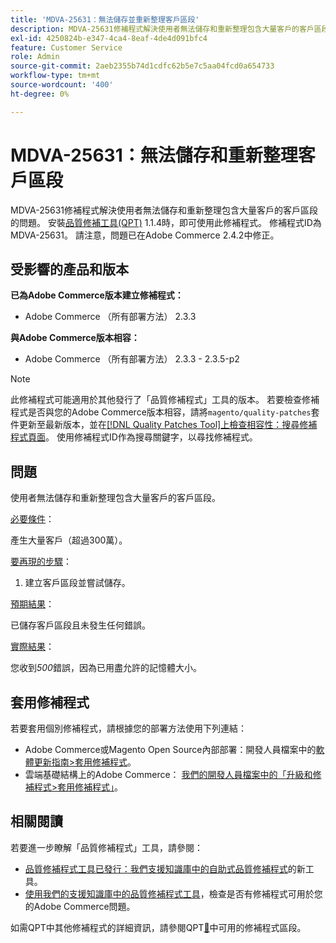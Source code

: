 ```yaml
---
title: 'MDVA-25631：無法儲存並重新整理客戶區段'
description: MDVA-25631修補程式解決使用者無法儲存和重新整理包含大量客戶的客戶區段的問題。 安裝[Quality Patches Tool (QPT)](/help/announcements/adobe-commerce-announcements/magento-quality-patches-released-new-tool-to-self-serve-quality-patches.md) 1.1.4時，即可使用此修補程式。 修補程式ID為MDVA-25631。 請注意，問題已在Adobe Commerce 2.4.2中修正。
exl-id: 4250824b-e347-4ca4-8eaf-4de4d091bfc4
feature: Customer Service
role: Admin
source-git-commit: 2aeb2355b74d1cdfc62b5e7c5aa04fcd0a654733
workflow-type: tm+mt
source-wordcount: '400'
ht-degree: 0%

---
```


# MDVA-25631：無法儲存和重新整理客戶區段

MDVA-25631修補程式解決使用者無法儲存和重新整理包含大量客戶的客戶區段的問題。 安裝[品質修補工具(QPT)](/help/announcements/adobe-commerce-announcements/magento-quality-patches-released-new-tool-to-self-serve-quality-patches.md) 1.1.4時，即可使用此修補程式。 修補程式ID為MDVA-25631。 請注意，問題已在Adobe Commerce 2.4.2中修正。

## 受影響的產品和版本

**已為Adobe Commerce版本建立修補程式：**

* Adobe Commerce （所有部署方法） 2.3.3

**與Adobe Commerce版本相容：**

* Adobe Commerce （所有部署方法） 2.3.3 - 2.3.5-p2

>[!NOTE]
>
>此修補程式可能適用於其他發行了「品質修補程式」工具的版本。 若要檢查修補程式是否與您的Adobe Commerce版本相容，請將`magento/quality-patches`套件更新至最新版本，並在[[!DNL Quality Patches Tool]上檢查相容性：搜尋修補程式頁面](https://experienceleague.adobe.com/tools/commerce-quality-patches/index.html?lang=zh-Hant)。 使用修補程式ID作為搜尋關鍵字，以尋找修補程式。

## 問題

使用者無法儲存和重新整理包含大量客戶的客戶區段。

<u>必要條件</u>：

產生大量客戶（超過300萬）。

<u>要再現的步驟</u>：

1. 建立客戶區段並嘗試儲存。

<u>預期結果</u>：

已儲存客戶區段且未發生任何錯誤。

<u>實際結果</u>：

您收到&#x200B;*500*&#x200B;錯誤，因為已用盡允許的記憶體大小。

## 套用修補程式

若要套用個別修補程式，請根據您的部署方法使用下列連結：

* Adobe Commerce或Magento Open Source內部部署：開發人員檔案中的[軟體更新指南>套用修補程式](https://experienceleague.adobe.com/zh-hant/docs/commerce-operations/tools/quality-patches-tool/usage)。
* 雲端基礎結構上的Adobe Commerce： [我們的開發人員檔案中的「升級和修補程式>套用修補程式」](https://experienceleague.adobe.com/zh-hant/docs/commerce-cloud-service/user-guide/develop/upgrade/apply-patches)。

## 相關閱讀

若要進一步瞭解「品質修補程式」工具，請參閱：

* [品質修補程式工具已發行：我們支援知識庫中的自助式品質修補程式](/help/announcements/adobe-commerce-announcements/magento-quality-patches-released-new-tool-to-self-serve-quality-patches.md)的新工具。
* [使用我們的支援知識庫中的品質修補程式工具](/help/support-tools/patches-available-in-qpt-tool/check-patch-for-magento-issue-with-magento-quality-patches.md)，檢查是否有修補程式可用於您的Adobe Commerce問題。

如需QPT中其他修補程式的詳細資訊，請參閱QPT[&#128279;](https://support.magento.com/hc/en-us/sections/360010506631-Patches-available-in-MQP-tool-)中可用的修補程式區段。
